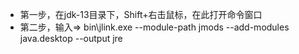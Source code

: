 
* 第一步，在jdk-13目录下，Shift+右击鼠标，在此打开命令窗口
* 第二步，输入=> bin\jlink.exe --module-path jmods --add-modules java.desktop --output jre